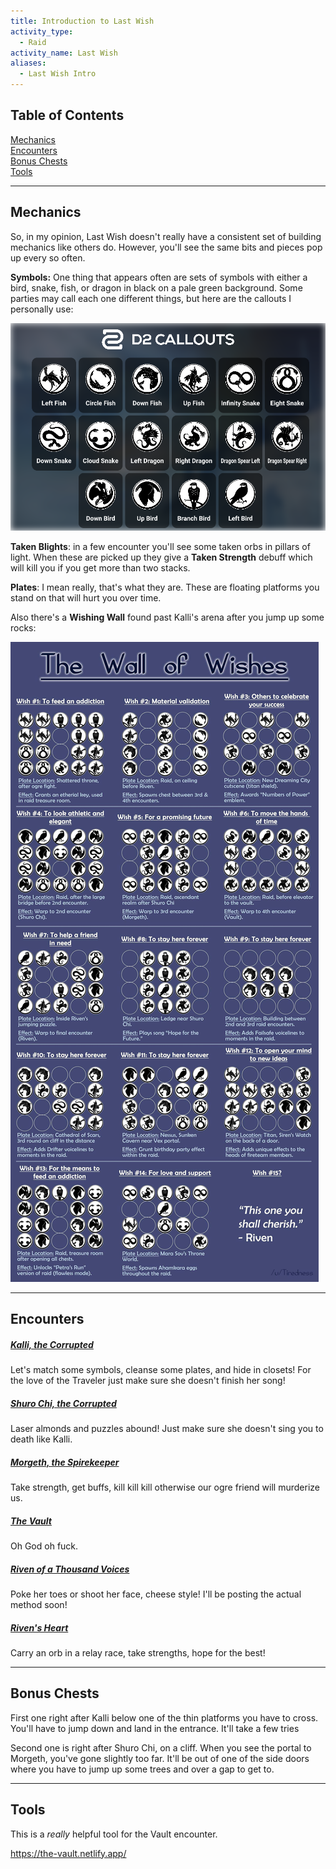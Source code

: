 ```yaml
---
title: Introduction to Last Wish  
activity_type:
  - Raid
activity_name: Last Wish  
aliases:
  - Last Wish Intro
---
```


## Table of Contents  

  
[Mechanics](#mechanics)  
[Encounters](#encounters)  
[Bonus Chests](#bonus-chests)  
[Tools](#tools)
  
----  
  

## Mechanics  

  
So, in my opinion, Last Wish doesn't really have a consistent set of building mechanics like others do. However, you'll see the same bits and pieces pop up every so often.  
  
**Symbols:** One thing that appears often are sets of symbols with either a bird, snake, fish, or dragon in black on a pale green background. Some parties may call each one different things, but here are the callouts I personally use:  
  
![Callouts for Last Wish](../../assets/img/LW/LW-symbols.png)
  
**Taken Blights**: in a few encounter you'll see some taken orbs in pillars of light. When these are picked up they give a **Taken Strength** debuff which will kill you if you get more than two stacks.  
  
**Plates**: I mean really, that's what they are. These are floating platforms you stand on that will hurt you over time.  
  
Also there's a **Wishing Wall** found past Kalli's arena after you jump up some rocks:  
  
![LW-Wishing-Wall](../../assets/img/LW/LW-Wishing-Wall.jpeg)
  
---  
  

## Encounters  

  

##### [Kalli, the Corrupted](1-Kalli.md)

  
Let's match some symbols, cleanse some plates, and hide in closets! For the love of the Traveler just make sure she doesn't finish her song!
  

##### [Shuro Chi, the Corrupted](2-Shuro-Chi.md)

  
Laser almonds and puzzles abound! Just make sure she doesn't sing you to death like Kalli.
  

##### [Morgeth, the Spirekeeper](3-Morgeth.md)

  
Take strength, get buffs, kill kill kill otherwise our ogre friend will murderize us.
  

##### [The Vault](4-The-Goddamn-Vault.md)

  
Oh God oh fuck.  
  

##### [Riven of a Thousand Voices](5-Riven.md)

Poke her toes or shoot her face, cheese style! I'll be posting the actual method soon!
  

##### [Riven's Heart](6-Queenswalk.md)

  
Carry an orb in a relay race, take strengths, hope for the best!  
  
----  
  

## Bonus Chests  

  
First one right after Kalli below one of the thin platforms you have to cross. You'll have to jump down and land in the entrance. It'll take a few tries  
  
Second one is right after Shuro Chi, on a cliff. When you see the portal to Morgeth, you've gone slightly too far. It'll be out of one of the side doors where you have to jump up some trees and over a gap to get to.  
  
----  
  

## Tools  

  
This is a *really* helpful tool for the Vault encounter.  
  
https://the-vault.netlify.app/  

